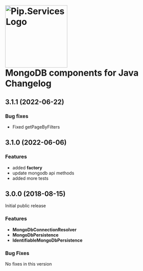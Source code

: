 # <img src="https://uploads-ssl.webflow.com/5ea5d3315186cf5ec60c3ee4/5edf1c94ce4c859f2b188094_logo.svg" alt="Pip.Services Logo" width="200"> <br/> MongoDB components for Java Changelog

## <a name="3.1.1"></a> 3.1.1 (2022-06-22)

### Bug fixes
* Fixed getPageByFilters

## <a name="3.1.0"></a> 3.1.0 (2022-06-06)

### Features
- added **factory**
- update mongodb api methods
- added more tests

## <a name="3.0.0"></a> 3.0.0 (2018-08-15)

Initial public release

### Features
- **MongoDbConnectionResolver** 
- **MongoDbPersistence**
- **IdentifiableMongoDbPersistence**

### Bug Fixes
No fixes in this version


